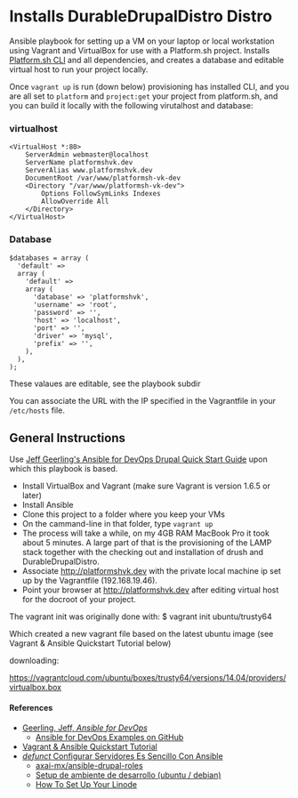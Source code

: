 # Installs DurableDrupalDistro Distro 

Ansible playbook for setting up a VM on your laptop or local workstation using Vagrant and VirtualBox for use with a Platform.sh project. Installs [Platform.sh CLI](https://docs.platform.sh/overview/platform-cli/) and all dependencies, and creates a database and editable virtual host to run your project locally.

Once `vagrant up` is run (down below) provisioning has installed CLI, and you are all set to `platform` and `project:get` your project from platform.sh, and you can build it locally with the following virutalhost and database:

### virtualhost

````
<VirtualHost *:80>
    ServerAdmin webmaster@localhost
    ServerName platformshvk.dev
    ServerAlias www.platformshvk.dev
    DocumentRoot /var/www/platformsh-vk-dev
    <Directory "/var/www/platformsh-vk-dev">
        Options FollowSymLinks Indexes
        AllowOverride All
    </Directory>
</VirtualHost>
````

### Database

````
$databases = array (
  'default' =>
  array (
    'default' =>
    array (
      'database' => 'platformshvk',
      'username' => 'root',
      'password' => '',
      'host' => 'localhost',
      'port' => '',
      'driver' => 'mysql',
      'prefix' => '',
    ),
  ),
);
````

These valaues are editable, see the playbook subdir

You can associate the URL with the IP specified in the Vagrantfile in your `/etc/hosts` file.

## General Instructions

Use [Jeff Geerling's Ansible for DevOps Drupal Quick Start Guide](https://github.com/geerlingguy/ansible-for-devops/tree/master/drupal#quick-start-guide) upon which this playbook is based.

* Install VirtualBox and Vagrant (make sure Vagrant is version 1.6.5 or later)
* Install Ansible
* Clone this project to a folder where you keep your VMs
* On the cammand-line in that folder, type `vagrant up`
* The process will take a while, on my 4GB RAM MacBook Pro it took about 5 minutes. A large part of that is the provisioning of the LAMP stack together with the checking out and installation of drush and DurableDrupalDistro.
* Associate http://platformshvk.dev with the private local machine ip set up by the Vagrantfile (192.168.19.46).
* Point your browser at http://platformshvk.dev after editing virtual host for the docroot of your project.

The vagrant init was originally done with:
$ vagrant init ubuntu/trusty64

Which created a new vagrant file based on the latest ubuntu image (see Vagrant & Ansible Quickstart Tutorial below)

downloading:

https://vagrantcloud.com/ubuntu/boxes/trusty64/versions/14.04/providers/virtualbox.box

#### References

* [Geerling, Jeff, *Ansible for DevOps*](https://leanpub.com/ansible-for-devops)
  * [Ansible for DevOps Examples on GitHub](https://github.com/geerlingguy/ansible-for-devops)
* [Vagrant & Ansible Quickstart Tutorial](http://adamcod.es/2014/09/23/vagrant-ansible-quickstart-tutorial.html)
* [*defunct* Configurar Servidores Es Sencillo Con Ansible](http://guate2014.drupal-centroamerica.org/session/configurar-servidores-es-sencillo-con-ansible)
  * [axai-mx/ansible-drupal-roles](https://github.com/axai-mx/ansible-drupal-roles)
  * [Setup de ambiente de desarrollo (ubuntu / debian)](http://www.axai.com.mx/es/blog/setup-de-ambiente-de-desarrollo-ubuntu-debian)
  * [How To Set Up Your Linode](http://feross.org/how-to-setup-your-linode/)
